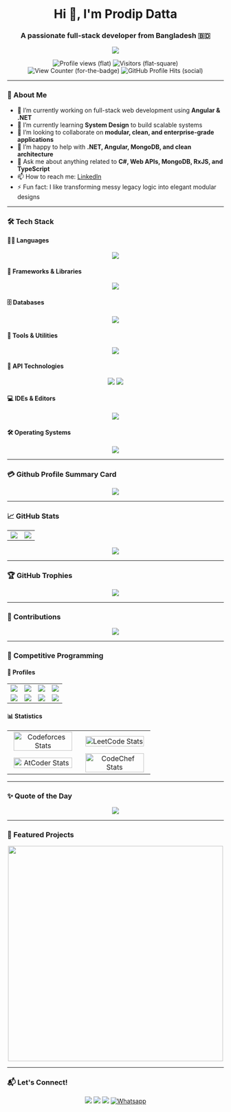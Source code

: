 <!-- HEADER -->
<h1 align="center">Hi 👋, I'm Prodip Datta</h1>
<h3 align="center">A passionate full-stack developer from Bangladesh 🇧🇩</h3>

<p align="center">
  <img src="https://readme-typing-svg.herokuapp.com?color=F7A52A&center=true&vCenter=true&lines=Full-Stack+Developer;Loves+Clean+Code;Fan+of+System+Design;Always+Learning"/>
</p>

<p align="center">
  <img src="https://komarev.com/ghpvc/?username=prodipdatta7&label=Profile%20views&color=0e75b6&style=social" alt="Profile views (flat)" />
  <img src="https://komarev.com/ghpvc/?username=prodipdatta7&label=Visitors&color=0e75b6&style=social" alt="Visitors (flat-square)" />
  <img src="https://komarev.com/ghpvc/?username=prodipdatta7&label=👀%20View%20Counter&color=0e75b6&style=social" alt="View Counter (for-the-badge)" />
  <img src="https://komarev.com/ghpvc/?username=prodipdatta7&label=✨%20GitHub%20Profile%20Hits&color=0e75b6&style=social" alt="GitHub Profile Hits (social)" />
</p>

---

### 🚀 About Me

- 🔭 I’m currently working on full-stack web development using **Angular & .NET**
- 🌱 I’m currently learning **System Design** to build scalable systems
- 👯 I’m looking to collaborate on **modular, clean, and enterprise-grade applications**
- 🤝 I’m happy to help with **.NET, Angular, MongoDB, and clean architecture**
- 💬 Ask me about anything related to **C#, Web APIs, MongoDB, RxJS, and TypeScript**
- 📫 How to reach me: [LinkedIn](https://www.linkedin.com/in/prodip-datta/)
- ⚡ Fun fact: I like transforming messy legacy logic into elegant modular designs

---

### 🛠️ Tech Stack

#### 👨‍💻 Languages  
<p align="center">
  <img src="https://skillicons.dev/icons?i=c,cpp,cs,ts,js,html,css,md" />
</p>

#### 🧰 Frameworks & Libraries  
<p align="center">
  <img src="https://skillicons.dev/icons?i=dotnet,nodejs,react,angular" />
</p>

#### 🗄️ Databases  
<p align="center">
  <img src="https://skillicons.dev/icons?i=mongodb,mysql" />
</p>

#### 🧪 Tools & Utilities  
<p align="center">
  <img src="https://skillicons.dev/icons?i=postman,git,github,bitbucket" />
</p>

#### 🔌 API Technologies  
<p align="center">
  <img src="https://img.shields.io/badge/_Graphql-%2300ADD8?style=for-the-badge&logo=api&logoColor=white" />
  <img src="https://img.shields.io/badge/REST-API-%2300ADD8?style=for-the-badge&logo=api&logoColor=white" />
</p>

#### 💻 IDEs & Editors  
<p align="center">
  <img src="https://skillicons.dev/icons?i=vscode,visualstudio,rider,webstorm,sublime" />
</p>

#### 🛠️ Operating Systems

<p align="center">
  <img src="https://skillicons.dev/icons?i=windows,linux,ubuntu" />
</p>

---

### 💳 Github Profile Summary Card
 
 <div align=center>
  
![](https://github-profile-summary-cards.vercel.app/api/cards/profile-details?username=prodipdatta7&theme=tokyonight)
  
 </div>
 
---

### 📈 GitHub Stats

<div align="center">

<table>
  <tr>
    <td>
      <img src="https://github-readme-stats.vercel.app/api?username=prodipdatta7&show_icons=true&theme=tokyonight&count_private=true&hide_border=true&include_all_commits=true&rank_icon=percentile&border_radius=12" />
    </td>
    <td>
      <img src="https://github-readme-stats.vercel.app/api/top-langs/?username=prodipdatta7&layout=compact&theme=tokyonight&hide_border=true&langs_count=10&border_radius=12" />
    </td>
  </tr>
</table>

<img src="https://github-readme-streak-stats.herokuapp.com/?user=prodipdatta7&theme=tokyonight&hide_border=true&border_radius=12" />

</div>

---

### 🏆 GitHub Trophies

<p align="center">
  <img src="https://github-profile-trophy.vercel.app/?username=prodipdatta7&theme=radical&no-frame=true&no-bg=true&margin-w=8&column=7" />
</p>

---

### 🌱 Contributions

<p align="center">
  <img src="https://github-readme-activity-graph.vercel.app/graph?username=prodipdatta7&theme=tokyo-night&area=true&hide_border=true" />
</p>

---

### 🏅 Competitive Programming

#### 📂 Profiles

<table width="100%" cellspacing="10" cellpadding="0">
  <tr>
    <td align="center" width="25%">
      <a href="https://codeforces.com/profile/prodipdatta7" target="_blank">
        <img src="https://img.shields.io/badge/Codeforces-Expert(1641)-005FFF?style=for-the-badge&logo=codeforces&logoColor=white" />
      </a>
    </td>
    <td align="center" width="25%">
      <a href="https://leetcode.com/prodipdatta7" target="_blank">
        <img src="https://img.shields.io/badge/LeetCode-2000+-F89F1B?style=for-the-badge&logo=leetcode&logoColor=white" />
      </a>
    </td>
    <td align="center" width="25%">
      <a href="https://www.codechef.com/users/prodipdatta7" target="_blank">
        <img src="https://img.shields.io/badge/CodeChef-5★-FFBF00?style=for-the-badge&logo=codechef&logoColor=white" />
      </a>
    </td>
    <td align="center" width="25%">
      <a href="https://toph.co/u/prodip_bsmrstu" target="_blank">
        <img src="https://img.shields.io/badge/Toph-1868-F1A62A?style=for-the-badge&logo=codeforces&logoColor=white" />
      </a>
    </td>
  </tr>
  <tr>
    <td align="center" width="25%">
      <a href="https://www.hackerearth.com/@prodipdatta7/" target="_blank">
        <img src="https://img.shields.io/badge/HackerEarth-Master(2051)-272D63?style=for-the-badge&logo=hackerearth&logoColor=white" />
      </a>
    </td>
    <td align="center" width="25%">
      <a href="https://www.hackerrank.com/profile/Prodip_Datta" target="_blank">
        <img src="https://img.shields.io/badge/HackerRank-1376.03-2EC866?style=for-the-badge&logo=hackerrank&logoColor=white" />
      </a>
    </td>
    <td align="center" width="25%">
      <a href="https://atcoder.jp/users/prodipdatta7" target="_blank">
        <img src="https://img.shields.io/badge/AtCoder-1169-1F8ACB?style=for-the-badge&logo=atcoder&logoColor=white" />
      </a>
    </td>
    <td align="center" width="25%">
      <a href="https://lightoj.com/user/prodipdatta7" target="_blank">
        <img src="https://img.shields.io/badge/LightOJ-170_Solved-8751FE?style=for-the-badge&logo=lightning&logoColor=white" />
      </a>
    </td>
  </tr>
</table>


#### 📊 Statistics

<table width="100%">
  <tr>
    <td align="center" width="50%">
      <a href="https://codeforces.com/profile/prodipdatta7" target="_blank">
        <img src="https://codeforces-readme-stats.vercel.app/api/card?username=prodipdatta7&theme=github_dark&disable_animations=false&show_icons=true&force_username=true" 
             alt="Codeforces Stats" style="width: 95%; max-width: 100%;" />
      </a>
    </td>
    <td align="center" width="50%">
      <a href="https://leetcode.com/prodipdatta7" target="_blank">
        <img src="https://leetcard.jacoblin.cool/prodipdatta7?theme=dark&font=Noto%20Sans%20Medefaidrin&ext=contest" 
             alt="LeetCode Stats" style="width: 95%; max-width: 100%;" />
      </a>
    </td>
  </tr>
  <tr>
    <td align="center" width="50%">
      <a href="https://atcoder.jp/users/prodipdatta7" target="_blank">
        <img src="https://atcoder-readme-stats.vercel.app/stats/prodipdatta7?theme=darcula&show_icons=true" 
             alt="AtCoder Stats" style="width: 95%; max-width: 100%;" />
      </a>
    </td>
    <td align="center" width="50%">
      <a href="https://www.codechef.com/users/prodipdatta7" target="_blank">
        <img src="https://codechef-readme-stats.onrender.com/prodipdatta7?v=1" 
             alt="CodeChef Stats" style="width: 95%; max-width: 100%;" />
      </a>
    </td>
  </tr>
</table>



---

### ✨ Quote of the Day

<p align="center">
  <img src="https://quotes-github-readme.vercel.app/api?type=horizontal&theme=radical" />
</p>

---

### 📌 Featured Projects

<div align="center">
  
  <a href="https://github.com/prodipdatta7/department">
    <img align="center" width="500" src="https://github-readme-stats.vercel.app/api/pin/?username=prodipdatta7&repo=department&theme=tokyonight&hide_border=true" />
  </a>
</div>


---

### 📬 Let's Connect!

<p align="center">
  <a href="https://www.linkedin.com/in/prodip-datta/"><img src="https://img.shields.io/badge/-LinkedIn-0077B5?style=for-the-badge&logo=linkedin&logoColor=white"/></a>
  <a href="mailto:prodipdatta7@gmail.com"><img src="https://img.shields.io/badge/-Email-D14836?style=for-the-badge&logo=gmail&logoColor=white"/></a>
  <a href="https://github.com/prodipdatta7"><img src="https://img.shields.io/badge/-GitHub-181717?style=for-the-badge&logo=github&logoColor=white"/></a>
  <a href="https://wa.me/8801763767097"><img src="https://img.shields.io/badge/whatsapp-%2325D366.svg?style=for-the-badge&logo=whatsapp&logoColor=white" alt="Whatsapp""> </a>
</p>
